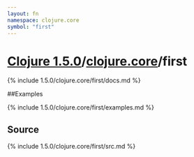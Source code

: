 ```yaml
---
layout: fn
namespace: clojure.core
symbol: "first"
---
```


# [Clojure 1.5.0](../../)/[clojure.core](../)/first

{% include 1.5.0/clojure.core/first/docs.md %}

##Examples

{% include 1.5.0/clojure.core/first/examples.md %}
## Source
{% include 1.5.0/clojure.core/first/src.md %}


